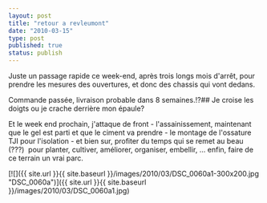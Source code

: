 ```yaml
---
layout: post
title: "retour a revleumont"
date: "2010-03-15"
type: post
published: true
status: publish
---
```


Juste un passage rapide ce week-end, après trois longs mois d'arrêt, pour prendre les mesures des ouvertures, et donc des chassis qui vont dedans.

Commande passée, livraison probable dans 8 semaines.!?## Je croise les doigts ou je crache derrière mon épaule?

Et le week end prochain, j'attaque de front - l'assainissement, maintenant que le gel est parti et que le ciment va prendre - le montage de l'ossature TJI pour l'isolation - et bien sur, profiter du temps qui se remet au beau (???)  pour planter, cultiver, améliorer, organiser, embellir, ... enfin, faire de ce terrain un vrai parc.

[![]({{ site.url }}{{ site.baseurl }}/images/2010/03/DSC_0060a1-300x200.jpg "DSC_0060a")]({{ site.url }}{{ site.baseurl }}/images/2010/03/DSC_0060a1.jpg)
